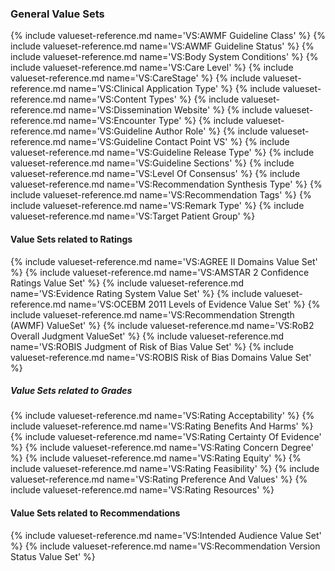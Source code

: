 ### General Value Sets

{% include valueset-reference.md name='VS:AWMF Guideline Class' %}
{% include valueset-reference.md name='VS:AWMF Guideline Status' %}
{% include valueset-reference.md name='VS:Body System Conditions' %}
{% include valueset-reference.md name='VS:Care Level' %}
{% include valueset-reference.md name='VS:CareStage' %}
{% include valueset-reference.md name='VS:Clinical Application Type' %}
{% include valueset-reference.md name='VS:Content Types' %}
{% include valueset-reference.md name='VS:Dissemination Website' %}
{% include valueset-reference.md name='VS:Encounter Type' %}
{% include valueset-reference.md name='VS:Guideline Author Role' %}
{% include valueset-reference.md name='VS:Guideline Contact Point VS' %}
{% include valueset-reference.md name='VS:Guideline Release Type' %}
{% include valueset-reference.md name='VS:Guideline Sections' %}
{% include valueset-reference.md name='VS:Level Of Consensus' %}
{% include valueset-reference.md name='VS:Recommendation Synthesis Type' %}
{% include valueset-reference.md name='VS:Recommendation Tags' %}
{% include valueset-reference.md name='VS:Remark Type' %}
{% include valueset-reference.md name='VS:Target Patient Group' %}

#### Value Sets related to Ratings

{% include valueset-reference.md name='VS:AGREE II Domains Value Set' %}
{% include valueset-reference.md name='VS:AMSTAR 2 Confidence Ratings Value Set' %}
{% include valueset-reference.md name='VS:Evidence Rating System Value Set' %}
{% include valueset-reference.md name='VS:OCEBM 2011 Levels of Evidence Value Set' %}
{% include valueset-reference.md name='VS:Recommendation Strength (AWMF) ValueSet' %}
{% include valueset-reference.md name='VS:RoB2 Overall Judgment ValueSet' %}
{% include valueset-reference.md name='VS:ROBIS Judgment of Risk of Bias Value Set' %}
{% include valueset-reference.md name='VS:ROBIS Risk of Bias Domains Value Set' %}

##### Value Sets related to Grades

{% include valueset-reference.md name='VS:Rating Acceptability' %}
{% include valueset-reference.md name='VS:Rating Benefits And Harms' %}
{% include valueset-reference.md name='VS:Rating Certainty Of Evidence' %}
{% include valueset-reference.md name='VS:Rating Concern Degree' %}
{% include valueset-reference.md name='VS:Rating Equity' %}
{% include valueset-reference.md name='VS:Rating Feasibility' %}
{% include valueset-reference.md name='VS:Rating Preference And Values' %}
{% include valueset-reference.md name='VS:Rating Resources' %}

#### Value Sets related to Recommendations

{% include valueset-reference.md name='VS:Intended Audience Value Set' %}
{% include valueset-reference.md name='VS:Recommendation Version Status Value Set' %}
